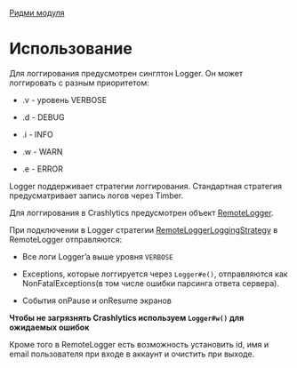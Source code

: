 [Ридми модуля](../README.md)

# Использование

Для логгирования предусмотрен синглтон Logger. Он может логгировать
с разным приоритетом:

* .v - уровень VERBOSE

* .d - DEBUG

* .i - INFO

* .w - WARN

* .e - ERROR

Logger поддерживает стратегии логгирования. Стандартная стратегия
предусматривает запись логов через Timber.

Для логгирования в Crashlytics предусмотрен объект [RemoteLogger](../../../template/base/src/main/java/ru/surfstudio/standard/base/logger/RemoteLogger.kt).

При подключении в Logger стратегии [RemoteLoggerLoggingStrategy](../../../template/base_feature/src/main/java/ru/surfstudio/standard/application/logger/strategies/remote/RemoteLoggerLoggingStrategy.kt)
в RemoteLogger отправляются:

* Все логи Logger’a выше уровня `VERBOSE`

* Exceptions, которые логгируется через `Logger#e()`,
отправляются как NonFatalExceptions(в том числе ошибки парсинга ответа сервера).

* События onPause и onResume экранов


__Чтобы не загрязнять Crashlytics используем `Logger#w()` для ожидаемых
ошибок__

Кроме того в RemoteLogger есть возможность установить id, имя и email
пользователя при входе в аккаунт и очистить при выходе.